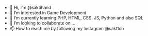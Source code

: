 - 👋 Hi, I’m @saktihand
- 👀 I’m interested in Game Development
- 🌱 I’m currently learning PHP, HTML, CSS, JS, Python and also SQL
- 💞️ I’m looking to collaborate on ...
- 📫 How to reach me by following my Instagram @sakt1ch

<!---
saktihand/saktihand is a ✨ special ✨ repository because its `README.md` (this file) appears on your GitHub profile.
You can click the Preview link to take a look at your changes.
--->
